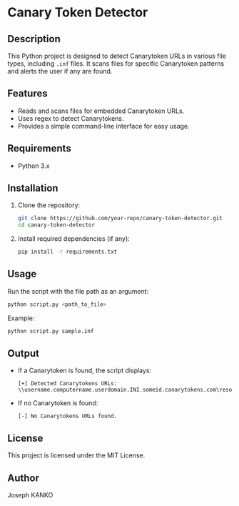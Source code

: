 # Canary Token Detector

## Description
This Python project is designed to detect Canarytoken URLs in various file types, including `.inf` files. It scans files for specific Canarytoken patterns and alerts the user if any are found.

## Features
- Reads and scans files for embedded Canarytoken URLs.
- Uses regex to detect Canarytokens.
- Provides a simple command-line interface for easy usage.

## Requirements
- Python 3.x

## Installation
1. Clone the repository:
   ```sh
   git clone https://github.com/your-repo/canary-token-detector.git
   cd canary-token-detector
   ```
2. Install required dependencies (if any):
   ```sh
   pip install -r requirements.txt
   ```

## Usage
Run the script with the file path as an argument:
```sh
python script.py <path_to_file>
```
Example:
```sh
python script.py sample.inf
```

## Output
- If a Canarytoken is found, the script displays:
  ```
  [+] Detected Canarytokens URLs:
  \\username.computername.userdomain.INI.someid.canarytokens.com\resource.dll
  ```
- If no Canarytoken is found:
  ```
  [-] No Canarytokens URLs found.
  ```

## License
This project is licensed under the MIT License.

## Author
Joseph KANKO

